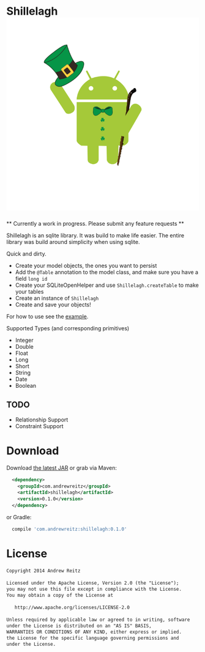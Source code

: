 # Shillelagh ![Library Icon](AndroidShillelagh.svg)

** Currently a work in progress. Please submit any feature requests **

Shillelagh is an sqlite library. It was build to make life easier. The entire library 
was build around simplicity when using sqlite. 

Quick and dirty.
- Create your model objects, the ones you want to persist
- Add the `@Table` annotation to the model class, and make sure you have a field `long id`
- Create your SQLiteOpenHelper and use `Shillelagh.createTable` to make your tables
- Create an instance of `Shillelagh`
- Create and save your objects!

For how to use see the [example](https://github.com/pieces029/shillelagh/tree/master/shillelagh-sample). 

Supported Types (and corresponding primitives)
- Integer
- Double
- Float
- Long
- Short
- String
- Date
- Boolean

## TODO
- Relationship Support
- Constraint Support

# Download

Download [the latest JAR](http://repository.sonatype.org/service/local/artifact/maven/redirect?r=central-proxy&g=com.andrewreitz&a=shillelagh&v=LATEST) or grab via Maven:
```xml
  <dependency>
    <groupId>com.andrewreitz</groupId>
    <artifactId>shillelagh</artifactId>
    <version>0.1.0</version>
  </dependency>
```
or Gradle:
```groovy
  compile 'com.andrewreitz:shillelagh:0.1.0'
```

# License

    Copyright 2014 Andrew Reitz
    
    Licensed under the Apache License, Version 2.0 (the "License");
    you may not use this file except in compliance with the License.
    You may obtain a copy of the License at
    
       http://www.apache.org/licenses/LICENSE-2.0
    
    Unless required by applicable law or agreed to in writing, software
    under the License is distributed on an "AS IS" BASIS,
    WARRANTIES OR CONDITIONS OF ANY KIND, either express or implied.
    the License for the specific language governing permissions and
    under the License.
